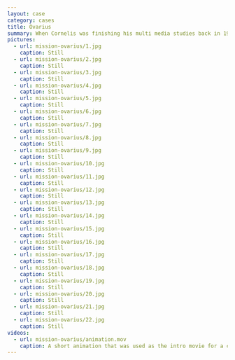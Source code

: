 ```yaml
---
layout: case
category: cases
title: Ovarius
summary: When Cornelis was finishing his multi media studies back in 1997, he created a game that features a space ship, which he designed with the 3D modelling and animation tools of that time.
pictures:
  - url: mission-ovarius/1.jpg
    caption: Still
  - url: mission-ovarius/2.jpg
    caption: Still
  - url: mission-ovarius/3.jpg
    caption: Still
  - url: mission-ovarius/4.jpg
    caption: Still
  - url: mission-ovarius/5.jpg
    caption: Still
  - url: mission-ovarius/6.jpg
    caption: Still
  - url: mission-ovarius/7.jpg
    caption: Still
  - url: mission-ovarius/8.jpg
    caption: Still
  - url: mission-ovarius/9.jpg
    caption: Still
  - url: mission-ovarius/10.jpg
    caption: Still
  - url: mission-ovarius/11.jpg
    caption: Still
  - url: mission-ovarius/12.jpg
    caption: Still
  - url: mission-ovarius/13.jpg
    caption: Still
  - url: mission-ovarius/14.jpg
    caption: Still
  - url: mission-ovarius/15.jpg
    caption: Still
  - url: mission-ovarius/16.jpg
    caption: Still
  - url: mission-ovarius/17.jpg
    caption: Still
  - url: mission-ovarius/18.jpg
    caption: Still
  - url: mission-ovarius/19.jpg
    caption: Still
  - url: mission-ovarius/20.jpg
    caption: Still
  - url: mission-ovarius/21.jpg
    caption: Still
  - url: mission-ovarius/22.jpg
    caption: Still
videos:
  - url: mission-ovarius/animation.mov
    caption: A short animation that was used as the intro movie for a computer game.
---
```

